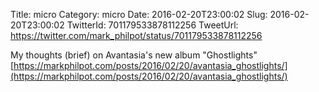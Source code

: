 Title: micro
Category: micro
Date: 2016-02-20T23:00:02
Slug: 2016-02-20T23:00:02
TwitterId: 701179533878112256
TweetUrl: https://twitter.com/mark_philpot/status/701179533878112256

My thoughts (brief) on Avantasia's new album "Ghostlights" [https://markphilpot.com/posts/2016/02/20/avantasia_ghostlights/](https://markphilpot.com/posts/2016/02/20/avantasia_ghostlights/)